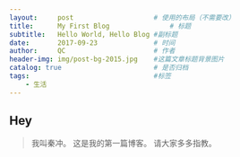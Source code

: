 ```yaml
---
layout:     post                    # 使用的布局（不需要改）
title:      My First Blog               # 标题 
subtitle:   Hello World, Hello Blog #副标题
date:       2017-09-23              # 时间
author:     QC                      # 作者
header-img: img/post-bg-2015.jpg    #这篇文章标题背景图片
catalog: true                       # 是否归档
tags:                               #标签
    - 生活
--- 
```

## Hey
>我叫秦冲。
>这是我的第一篇博客。
>请大家多多指教。
